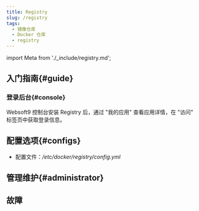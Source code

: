 ```yaml
---
title: Registry
slug: /registry
tags:
  - 镜像仓库
  - Docker 仓库
  - registry
---
```


import Meta from './_include/registry.md';

<Meta name="meta" />

## 入门指南{#guide}

### 登录后台{#console}

Websoft9 控制台安装 Registry 后，通过 "我的应用" 查看应用详情，在 "访问" 标签页中获取登录信息。  

## 配置选项{#configs}

- 配置文件：*/etc/docker/registry/config.yml*

## 管理维护{#administrator}

## 故障